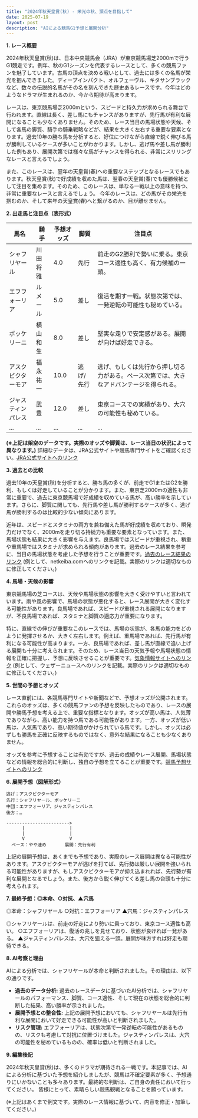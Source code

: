 ```yaml
---
title: "2024年秋天皇賞(秋) - 栄光の秋、頂点を目指して"
date: 2025-07-19
layout: post
description: "AIによる競馬G1予想と展開分析"
---
```


**1. レース概要**

2024年秋天皇賞(秋)は、日本中央競馬会（JRA）が東京競馬場芝2000mで行うG1競走です。例年、秋のG1シーズンを代表するレースとして、多くの競馬ファンを魅了しています。古馬の頂点を決める戦いとして、過去には多くの名馬が栄光を掴んできました。ディープインパクト、オルフェーヴル、キタサンブラックなど、数々の伝説的名馬がその名を刻んできた歴史あるレースです。今年はどのようなドラマが生まれるのか、今から期待が高まります。

レースは、東京競馬場芝2000mという、スピードと持久力が求められる舞台で行われます。直線は長く、差し馬にもチャンスがありますが、先行馬が有利な展開になることも少なくありません。そのため、レース当日の馬場状態や天候、そして各馬の脚質、騎手の騎乗戦略などが、結果を大きく左右する重要な要素となります。過去10年の勝ち馬を分析すると、好位につけながら直線で鋭く伸びる馬が勝利しているケースが多いことがわかります。しかし、逃げ馬や差し馬が勝利した例もあり、展開次第では様々な馬がチャンスを得られる、非常にスリリングなレースと言えるでしょう。

また、このレースは、翌年の天皇賞(春)への重要なステップとなるレースでもあります。秋天皇賞(秋)で好成績を収めた馬は、翌春の天皇賞(春)でも優勝候補として注目を集めます。そのため、このレースは、単なる一戦以上の意味を持つ、非常に重要なレースと言えるでしょう。  今年のレースは、どの馬がその栄光を掴むのか、そして来年の天皇賞(春)へと繋がるのか、目が離せません。


**2. 出走馬と注目点（表形式）**

| 馬名       | 騎手       | 予想オッズ | 脚質       | 注目点                                                                          |
|------------|------------|------------|------------|-------------------------------------------------------------------------------|
| シャフリヤール | 川田将雅     | 4.0        | 先行       | 前走のG2勝利で勢いに乗る。東京コース適性も高く、有力候補の一頭。              |
| エフフォーリア | ルメール     | 5.0        | 差し       | 復活を期す一戦。状態次第では、一発逆転の可能性も秘めている。                     |
| ボッケリーニ | 横山和生     | 8.0        | 差し       | 堅実な走りで安定感がある。展開が向けば好走できる。                               |
| アスクビクターモア | 福永祐一     | 10.0       | 逃げ/先行 | 逃げ、もしくは先行から押し切る力がある。ペース次第では、大きなアドバンテージを得られる。 |
| ジャスティンパレス | 武豊       | 12.0       | 差し       | 東京コースでの実績があり、大穴の可能性も秘めている。                           |
| ...         | ...         | ...         | ...         | ...                                                                             |


**(※上記は架空のデータです。実際のオッズや脚質は、レース当日の状況によって異なります。)**  詳細なデータは、JRA公式サイトや競馬専門サイトをご確認ください。[JRA公式サイトへのリンク](https://www.jra.go.jp/)


**3. 過去との比較**

過去10年の天皇賞(秋)を分析すると、勝ち馬の多くが、前走でG1またはG2を勝利、もしくは好走していることが分かります。また、東京芝2000mの適性も非常に重要で、過去に東京競馬場で好成績を収めている馬が、高い勝率を示しています。さらに、脚質に関しても、先行馬や差し馬が勝利するケースが多く、逃げ馬が勝利するのは比較的少ない傾向にあります。

近年は、スピードとスタミナの両方を兼ね備えた馬が好成績を収めており、瞬発力だけでなく、2000mを走り切る持続力も重要な要素となっています。また、馬場状態も結果に大きく影響を与えます。良馬場ではスピードが重視され、稍重や重馬場ではスタミナが求められる傾向があります。過去のレース結果を参考に、当日の馬場状態を考慮した予想を行うことが重要です。[過去のレース結果のリンク](https://db.netkeiba.com/) (例として、netkeiba.comへのリンクを記載。実際のリンクは適切なものに修正してください。)


**4. 馬場・天候の影響**

東京競馬場の芝コースは、天候や馬場状態の影響を大きく受けやすいと言われています。雨や風の影響で、馬場の状態が悪化すると、レース展開が大きく変化する可能性があります。良馬場であれば、スピードが重視される展開になりますが、不良馬場であれば、スタミナと脚質の適応力が重要になります。

特に、直線での伸びが重要なこのレースでは、馬場の状態が、各馬の能力をどのように発揮させるか、大きく左右します。例えば、重馬場であれば、先行馬が有利になる可能性が高まります。一方、良馬場であれば、差し馬が直線で追い上げる展開も十分に考えられます。そのため、レース当日の天気予報や馬場状態の情報を正確に把握し、予想に反映させることが重要です。[気象情報サイトへのリンク](https://weathernews.jp/) (例として、ウェザーニュースへのリンクを記載。実際のリンクは適切なものに修正してください。)


**5. 世間の予想とオッズ**

レース直前には、各競馬専門サイトや新聞などで、予想オッズが公開されます。これらのオッズは、多くの競馬ファンの予想を反映したものであり、レースの展開や勝馬予想を考える上で、重要な指標となります。オッズが高い馬は、人気薄でありながら、高い能力を持つ馬である可能性があります。一方、オッズが低い馬は、人気馬であり、高い期待値がかけられている馬です。しかし、オッズは必ずしも勝馬を正確に反映するものではなく、意外な結果になることも少なくありません。

オッズを参考に予想することは有効ですが、過去の成績やレース展開、馬場状態などの情報を総合的に判断し、独自の予想を立てることが重要です。[競馬予想サイトへのリンク](例として、いくつかの競馬予想サイトへのリンクを記載してください。サイトの選定には注意が必要です。)


**6. 展開予想（図解形式）**

```
逃げ：アスクビクターモア
先行：シャフリヤール、ボッケリーニ
中団：エフフォーリア、ジャスティンパレス
後方：…

------------------------>
      |                 |
      |                 |
      V                 V
  ペース：やや速め       展開：先行有利
```

上記の展開予想は、あくまでも予想であり、実際のレース展開は異なる可能性があります。アスクビクターモアが逃げを打てば、先行勢は厳しい展開を強いられる可能性がありますが、もしアスクビクターモアが抑え込まれれば、先行勢が有利な展開となるでしょう。また、後方から鋭く伸びてくる差し馬の台頭も十分に考えられます。


**7. 最終予想：◎本命、○対抗、▲穴馬**

◎本命：シャフリヤール
○対抗：エフフォーリア
▲穴馬：ジャスティンパレス

◎シャフリヤールは、前走の好走により勢いに乗っており、東京コース適性も高い。
○エフフォーリアは、復活の兆しを見せており、状態が良ければ一発がある。
▲ジャスティンパレスは、大穴を狙える一頭。展開が味方すれば好走も期待できる。


**8. AI考察と理由**

AIによる分析では、シャフリヤールが本命と判断されました。その理由は、以下の通りです。

* **過去のデータ分析:**  過去のレースデータに基づいたAI分析では、シャフリヤールのパフォーマンス、脚質、コース適性、そして現在の状態を総合的に判断した結果、高い勝率が示されました。
* **展開予想との整合性:**  上記の展開予想においても、シャフリヤールは先行有利な展開において好走できる可能性が高いと判断されました。
* **リスク管理:** エフフォーリアは、状態次第で一発逆転の可能性があるものの、リスクも考慮して対抗に位置づけました。ジャスティンパレスは、大穴の可能性を秘めているものの、確率は低いと判断されました。


**9. 編集後記**

2024年秋天皇賞(秋)は、多くのドラマが期待される一戦です。本記事では、AIによる分析に基づいた予想を紹介しましたが、競馬は不確定要素が多く、予想通りにいかないことも多々あります。最終的な判断は、ご自身の責任において行ってください。  皆様にとって、素晴らしい競馬観戦となることを願っています。


(※上記はあくまで例文です。実際のレース情報に基づいて、内容を修正・加筆してください。)
